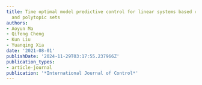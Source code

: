 ```yaml
---
title: Time optimal model predictive control for linear systems based on ellipsoidal
  and polytopic sets
authors:
- Aoyun Ma
- Qifeng Cheng
- Kun Liu
- Yuanqing Xia
date: '2021-08-01'
publishDate: '2024-11-29T03:17:55.237966Z'
publication_types:
- article-journal
publication: '*International Journal of Control*'
---
```

